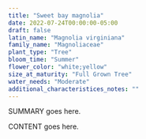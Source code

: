 ```yaml
---
title: "Sweet bay magnolia"
date: 2022-07-24T00:00:00-05:00
draft: false
latin_name: "Magnolia virginiana"
family_name: "Magnoliaceae"
plant_type: "Tree"
bloom_time: "Summer"
flower_color: "white;yellow"
size_at_maturity: "Full Grown Tree"
water_needs: "Moderate"
additional_characteristices_notes: ""
---
```


SUMMARY goes here.

<!--more-->

CONTENT goes here.